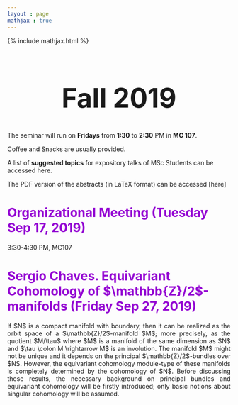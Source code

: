 ```yaml
---
layout : page
mathjax : true
---
```

{% include mathjax.html %}

<center> <h1 style="font-size:60px">Fall 2019 </h1> </center>

The seminar will run on **Fridays** from **1:30** to **2:30** PM in **MC 107**. 

Coffee and Snacks are usually provided. 

A list of **suggested topics** for expository talks of MSc Students can be accessed here.

The PDF version of the abstracts (in LaTeX format) can be accessed [here]

<h1 style="color:darkviolet"> Organizational Meeting (Tuesday Sep 17, 2019) </h1>

3:30-4:30 PM, MC107

<h1 style="color:darkviolet"> Sergio Chaves. Equivariant Cohomology of $\mathbb{Z}/2$-manifolds (Friday Sep 27, 2019) </h1>
<p style='text-align: justify;'>
If $N$ is a compact manifold with boundary, then it can be realized as the orbit space of a $\mathbb{Z}/2$-manifold $M$; more precisely, as the quotient $M/\tau$ where $M$ is a manifold of the same dimension as $N$ and $\tau \colon M \rightarrow M$ is an involution. The manifold $M$ might not be unique and it depends on the principal $\mathbb{Z}/2$-bundles over $N$. However, the equivariant cohomology module-type of these manifolds is completely determined by the cohomology of $N$. Before discussing these results, the necessary background on principal bundles and equivariant cohomology will be firstly introduced; only basic notions about singular cohomology will be assumed.
</p>
